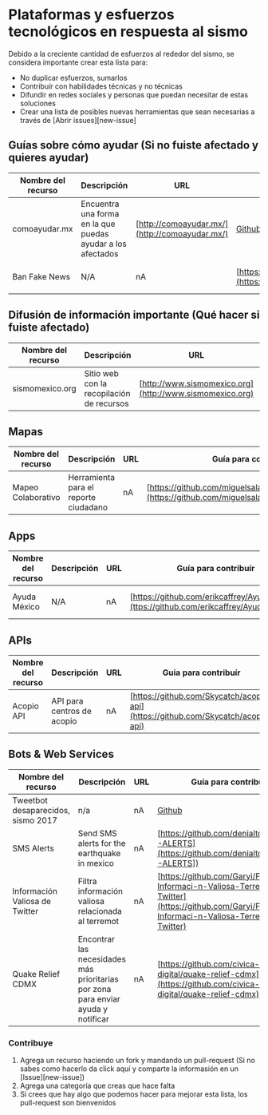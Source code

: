 # Plataformas y esfuerzos tecnológicos en respuesta al sismo

Debido a la creciente cantidad de esfuerzos al rededor del sismo, se considera importante crear esta lista para:

* No duplicar esfuerzos, sumarlos
* Contribuír con habilidades técnicas y no técnicas
* Difundir en redes sociales y personas que puedan necesitar de estas soluciones
* Crear una lista de posibles nuevas herramientas que sean necesarias a través de [Abrir issues][new-issue]


## Guías sobre cómo ayudar (Si no fuiste afectado y quieres ayudar)

Nombre del recurso| Descripción | URL     |  Guía para contribuír | Contacto | Stack | Status 
------------      | ----------- | ------  | --------------------  | -------- | ----- | ------ 
comoayudar.mx  | Encuentra una forma en la que puedas ayudar a los afectados | [http://comoayudar.mx/](http://comoayudar.mx/) | [Github](https://github.com/eldelentes/comoayudarmx) | nA | Ruby on Rails | en desarrollo 
Ban Fake News | N/A | nA | [https://github.com/RZEROSTERN/banfakenews](https://github.com/RZEROSTERN/banfakenews) | [Slack -> #sismomx-fakenews](http://slack.codeandomexico.org/) | PHP, Yii |  En funcionamiento 


## Difusión de información importante (Qué hacer si fuiste afectado)

Nombre del recurso| Descripción | URL     |  Guía para contribuír | Contacto | Stack | Status |
------------      | ----------- | ------  | --------------------  | -------- | ----- | ------ |
sismomexico.org| Sitio web con la recopilación de recursos  | [http://www.sismomexico.org](http://www.sismomexico.org) | [Github](https://github.com/CodeandoMexico/terremoto-cdmx) | [Slack -> #sismomx-website](http://slack.codeandomexico.org/) | Jekyll, HTML, CSS, Javsscript  | Abierto a contribuciones |


## Mapas
Nombre del recurso| Descripción | URL     |  Guía para contribuír | Contacto | Stack | Status |
------------      | ----------- | ------  | --------------------  | -------- | ----- | ------ 
| Mapeo Colaborativo | Herramienta para el reporte ciudadano | nA | [https://github.com/miguelsalazar/mapeo_colaborativo](https://github.com/miguelsalazar/mapeo_colaborativo) | [Slack -> ##equipo-humanitario](http://slack.codeandomexico.org/) | Javascript, Express, Socket.io | En desarrollo |

## Apps
Nombre del recurso| Descripción | URL     |  Guía para contribuír | Contacto | Stack | Status |
------------      | ----------- | ------  | --------------------  | -------- | ----- | ------
| Ayuda México | N/A |nA | [https://github.com/erikcaffrey/AyudaMexico](ttps://github.com/erikcaffrey/AyudaMexico) | [Slack -> #equipo-humanitario](http://slack.codeandomexico.org/) | Java |  | 

## APIs
Nombre del recurso| Descripción | URL     |  Guía para contribuír | Contacto | Stack | Status |
------------      | ----------- | ------  | --------------------  | -------- | ----- | ------ |
| Acopio API | API para centros de acopio | nA |  [https://github.com/Skycatch/acopio-api](https://github.com/Skycatch/acopio-api) | [Slack -> #sismomx-acopio-api](http://slack.codeandomexico.org/) | Javascript, Hapi | ? |

## Bots & Web Services

Nombre del recurso| Descripción | URL     |  Guía para contribuír | Contacto | Stack | Status |
------------      | ----------- | ------  | --------------------  | -------- | ----- | ------ |
|Tweetbot  desaparecidos, sismo 2017 | n/a | nA | [Github](https://github.com/regenhans/earthquake-bot)| [Slack](http://slack.codeandomexico.org/)| NodeJS | abierto a contribuciones |
|SMS Alerts | Send SMS alerts for the earthquake in mexico | nA |  [https://github.com/denialtorres/SMS-ALERTS](https://github.com/denialtorres/SMS-ALERTS]) | [Slack -> #equipo-humanitario](http://slack.codeandomexico.org/) | Ruby on Rails 4.2 | ? |
| Información Valiosa de Twitter | Filtra información valiosa relacionada al terremot | nA |[https://github.com/Garyi/Filtro-Informaci-n-Valiosa-Terremoto-Twitter](https://github.com/Garyi/Filtro-Informaci-n-Valiosa-Terremoto-Twitter) | [Slack -> #equipo-humanitario](http://slack.codeandomexico.org/)  | Python | |
| Quake Relief CDMX | Encontrar las necesidades más prioritarias por zona para enviar ayuda y notificar | nA | [https://github.com/civica-digital/quake-relief-cdmx](https://github.com/civica-digital/quake-relief-cdmx) | [Slack -> #sismomx-realtime](http://slack.codeandomexico.org/) | Ruby on Rails 5 | |





### Contribuye

1. Agrega un recurso haciendo un fork y mandando un pull-request (Si no sabes como hacerlo da click aquí y comparte la informasión en un [Issue][new-issue])
2. Agrega una categoría que creas que hace falta
3. Si crees que hay algo que podemos hacer para mejorar esta lista, los pull-request son bienvenidos